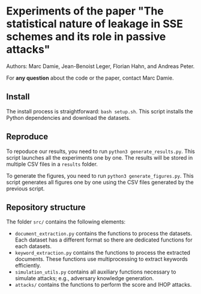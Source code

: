 # Experiments of the paper "The statistical nature of leakage in SSE schemes and its role in passive attacks"

Authors: Marc Damie, Jean-Benoist Leger, Florian Hahn, and Andreas Peter.

For **any question** about the code or the paper, contact Marc Damie.

## Install

The install process is straightforward: `bash setup.sh`. This script installs the Python dependencies and download the datasets.

## Reproduce

To repoduce our results, you need to run `python3 generate_results.py`. This script launches all the experiments one by one. The results will be stored in multiple CSV files in a `results` folder.

To generate the figures, you need to run `python3 generate_figures.py`. This script generates all figures one by one using the CSV files generated by the previous script.

## Repository structure

The folder `src/` contains the following elements:

- `document_extraction.py` contains the functions to process the datasets. Each dataset has a different format so there are dedicated functions for each datasets.
- `keyword_extraction.py` contains the functions to process the extracted documents. These functions use multiprocessing to extract keywords efficiently.
- `simulation_utils.py` contains all auxiliary functions necessary to simulate attacks; e.g., adversary knowledge generation.
- `attacks/` contains the functions to perform the score and IHOP attacks.

